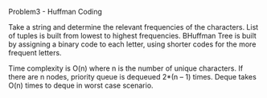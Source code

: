 Problem3 - Huffman Coding

Take a string and determine the relevant frequencies of the characters.
List of tuples is built from lowest to highest frequencies. 
BHuffman Tree  is built by assigning a binary code to each letter, using shorter codes for the more frequent letters.

Time complexity is O(n) where n is the number of unique characters. If there are n nodes, priority queue is dequeued  2*(n – 1) times. Deque takes O(n) times to deque in worst case scenario. 